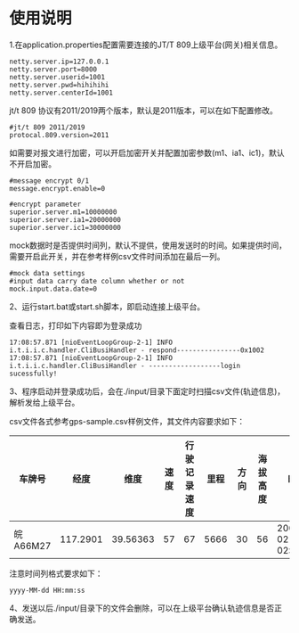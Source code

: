 # 使用说明

1.在application.properties配置需要连接的JT/T 809上级平台(网关)相关信息。



```
netty.server.ip=127.0.0.1
netty.server.port=8000
netty.server.userid=1001
netty.server.pwd=hihihihi
netty.server.centerId=1001
```

jt/t 809 协议有2011/2019两个版本，默认是2011版本，可以在如下配置修改。

```
#jt/t 809 2011/2019
protocal.809.version=2011
```

如需要对报文进行加密，可以开启加密开关并配置加密参数(m1、ia1、ic1)，默认不开启加密。

```
#message encrypt 0/1
message.encrypt.enable=0

#encrypt parameter
superior.server.m1=10000000
superior.server.ia1=20000000
superior.server.ic1=30000000
```

mock数据时是否提供时间列，默认不提供，使用发送时的时间。如果提供时间，需要开启此开关，并在参考样例csv文件时间添加在最后一列。

```
#mock data settings
#input data carry date column whether or not 
mock.input.data.date=0
```

2、运行start.bat或start.sh脚本，即启动连接上级平台。

查看日志，打印如下内容即为登录成功

```
17:08:57.871 [nioEventLoopGroup-2-1] INFO  i.t.i.i.c.handler.CliBusiHandler - respond----------------0x1002
17:08:57.871 [nioEventLoopGroup-2-1] INFO  i.t.i.i.c.handler.CliBusiHandler - ------------------login sucessfully!
```

3、程序启动并登录成功后，会在./input/目录下面定时扫描csv文件(轨迹信息)，解析发给上级平台。

csv文件各式参考gps-sample.csv样例文件，其文件内容要求如下：

| 车牌号   | 经度     | 维度     | 速度 | 行驶记录速度 | 里程 | 方向 | 海拔高度 | 时间                |
| -------- | -------- | -------- | ---- | ------------ | ---- | ---- | -------- | ------------------- |
| 皖A66M27 | 117.2901 | 39.56363 | 57   | 67           | 5666 | 30   | 56       | 2007-02-20 02:03:13 |

注意时间列格式要求如下：

```
yyyy-MM-dd HH:mm:ss
```

4、发送以后./input/目录下的文件会删除，可以在上级平台确认轨迹信息是否正确发送。